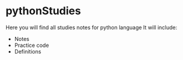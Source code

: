 # pythonStudies
Here you will find all studies notes for python language
It will include:
- Notes
- Practice code
- Definitions
